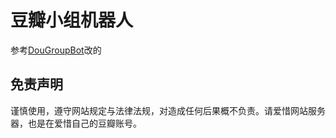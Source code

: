 # 豆瓣小组机器人

参考[DouGroupBot](https://github.com/rustberry/DouGroupBot)改的

## 免责声明

谨慎使用，遵守网站规定与法律法规，对造成任何后果概不负责。请爱惜网站服务器，也是在爱惜自己的豆瓣账号。


